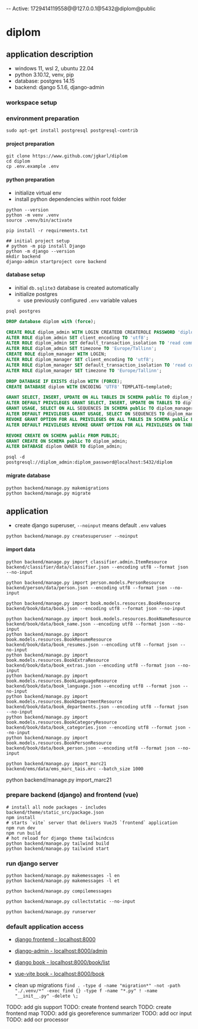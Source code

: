 -- Active: 1729414119558@@127.0.0.1@5432@diplom@public
# diplom

## application description

* windows 11, wsl 2, ubuntu 22.04
* python 3.10.12, venv, pip
* database: postgres 14.15
* backend: django 5.1.6, django-admin

### workspace setup

### environment preparation
```shell
sudo apt-get install postgresql postgresql-contrib
```

#### project preparation
```shell
git clone https://www.github.com/jgkarl/diplom 
cd diplom
cp .env.example .env
```

#### python preparation 
  * initialize virtual env
  * install python dependencies within root folder

```shell
python --version
python -m venv .venv 
source .venv/bin/activate

pip install -r requirements.txt

## initial project setup
# python -m pip install Django
python -m django --version
mkdir backend
django-admin startproject core backend
```

#### database setup
* initial ``db.sqlite3`` database is created automatically
* initialize postgres
  * use previously configured ``.env`` variable values

```shell
psql postgres
```

```sql
DROP database diplom with (force);

CREATE ROLE diplom_admin WITH LOGIN CREATEDB CREATEROLE PASSWORD 'diplom_password';
ALTER ROLE diplom_admin SET client_encoding TO 'utf8';
ALTER ROLE diplom_admin SET default_transaction_isolation TO 'read committed';
ALTER ROLE diplom_admin SET timezone TO 'Europe/Tallinn';
CREATE ROLE diplom_manager WITH LOGIN;
ALTER ROLE diplom_manager SET client_encoding TO 'utf8';
ALTER ROLE diplom_manager SET default_transaction_isolation TO 'read committed';
ALTER ROLE diplom_manager SET timezone TO 'Europe/Tallinn';

DROP DATABASE IF EXISTS diplom WITH (FORCE);
CREATE DATABASE diplom WITH ENCODING 'UTF8' TEMPLATE=template0;

GRANT SELECT, INSERT, UPDATE ON ALL TABLES IN SCHEMA public TO diplom_manager;
ALTER DEFAULT PRIVILEGES GRANT SELECT, INSERT, UPDATE ON TABLES TO diplom_manager;
GRANT USAGE, SELECT ON ALL SEQUENCES IN SCHEMA public TO diplom_manager;
ALTER DEFAULT PRIVILEGES GRANT USAGE, SELECT ON SEQUENCES TO diplom_manager;
REVOKE GRANT OPTION FOR ALL PRIVILEGES ON ALL TABLES IN SCHEMA public FROM diplom_manager;
ALTER DEFAULT PRIVILEGES REVOKE GRANT OPTION FOR ALL PRIVILEGES ON TABLES FROM diplom_manager;

REVOKE CREATE ON SCHEMA public FROM PUBLIC;
GRANT CREATE ON SCHEMA public TO diplom_admin;
ALTER DATABASE diplom OWNER TO diplom_admin;
```

```shell
psql -d postgresql://diplom_admin:diplom_password@localhost:5432/diplom
```

#### migrate database
```shell
python backend/manage.py makemigrations 
python backend/manage.py migrate
```

## application
* create django superuser, ``--noinput`` means default ``.env`` values
```shell
python backend/manage.py createsuperuser --noinput
```

#### import data
```shell
python backend/manage.py import classifier.admin.ItemResource backend/classifier/data/classifier.json --encoding utf8 --format json --no-input

python backend/manage.py import person.models.PersonResource backend/person/data/person.json --encoding utf8 --format json --no-input

python backend/manage.py import book.models.resources.BookResource backend/book/data/book.json --encoding utf8 --format json --no-input

python backend/manage.py import book.models.resources.BookNameResource backend/book/data/book_name.json --encoding utf8 --format json --no-input
python backend/manage.py import book.models.resources.BookResumeResource backend/book/data/book_resumes.json --encoding utf8 --format json --no-input
python backend/manage.py import book.models.resources.BookExtraResource backend/book/data/book_extras.json --encoding utf8 --format json --no-input
python backend/manage.py import book.models.resources.BookLanguageResource backend/book/data/book_language.json --encoding utf8 --format json --no-input
python backend/manage.py import book.models.resources.BookDepartmentResource backend/book/data/book_departments.json --encoding utf8 --format json --no-input
python backend/manage.py import book.models.resources.BookCategoryResource backend/book/data/book_categories.json --encoding utf8 --format json --no-input
python backend/manage.py import book.models.resources.BookPersonResource backend/book/data/book_person.json --encoding utf8 --format json --no-input

python backend/manage.py import_marc21 backend/ems/data/ems_marc_tais.mrc --batch_size 1000
```

python backend/manage.py import_marc21 

### prepare backend (django) and frontend (vue)
```shell
# install all node packages - includes backend/theme/static_src/package.json
npm install 
# starts `vite` server that delivers VueJS `frontend` application
npm run dev
npm run build
# hot reload for django theme tailwindcss
python backend/manage.py tailwind build
python backend/manage.py tailwind start
```

### run django server
```shell
python backend/manage.py makemessages -l en
python backend/manage.py makemessages -l et

python backend/manage.py compilemessages

python backend/manage.py collectstatic --no-input

python backend/manage.py runserver
```

### default application access
* [django frontend - localhost:8000](http://127.0.0.1:8000)
* [django-admin - localhost:8000/admin](http://127.0.0.1:8000/admin)
* [django book - localhost:8000/book/list](http://127.0.0.1:8000/book/list)
* [vue-vite book - localhost:8000/book](http://127.0.0.1:8000/book)


* clean up migrations
`find . -type d -name "migration*" -not -path "./.venv/*" -exec find {} -type f -name "*.py" ! -name "__init__.py" -delete \;`

TODO: add gis support
TODO: create frontend search
TODO: create frontend map
TODO: add gis georeference summarizer
TODO: add ocr input
TODO: add ocr processor